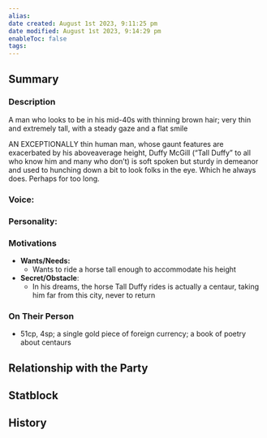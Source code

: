 ```yaml
---
alias: 
date created: August 1st 2023, 9:11:25 pm
date modified: August 1st 2023, 9:14:29 pm
enableToc: false
tags:
---
```

## Summary

### Description
A man who looks to be in his mid-40s with thinning brown hair; very thin and extremely tall, with a steady gaze and a flat smile

AN EXCEPTIONALLY thin human man, whose gaunt features are exacerbated by his aboveaverage height, Duffy McGill (“Tall Duffy” to all who know him and many who don’t) is soft spoken but sturdy in demeanor and used to hunching down a bit to look folks in the eye. Which he always does. Perhaps for too long.
### Voice:

### Personality:

### Motivations
- **Wants/Needs:**
	- Wants to ride a horse tall enough to accommodate his height
- **Secret/Obstacle**:
	- In his dreams, the horse Tall Duffy rides is actually a centaur, taking him far from this city, never to return

### On Their Person
- 51cp, 4sp; a single gold piece of foreign currency; a book of poetry about centaurs

## Relationship with the Party

## Statblock

## History
